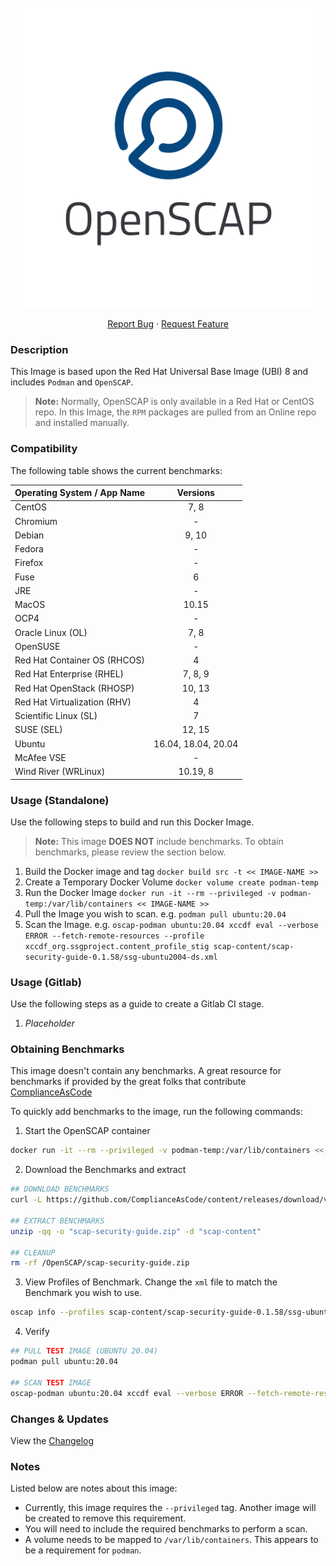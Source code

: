 <!-- PROJECT LOGO -->
<br />
<div align="center">

  <a href="https://github.com/pkeech/ubi-podman-oscap/">
    <img src="https://github.com/pkeech/ubi-podman-oscap/blob/main/docs/images/OpenSCAPBanner.png?raw=true" alt="Logo" width="480" />
  </a>

  <p align="center">
    <a href="https://github.com/pkeech/ubi-podman-oscap/-/issues">Report Bug</a>
    ·
    <a href="https://github.com/pkeech/ubi-podman-oscap/-/issues">Request Feature</a>
  </p>
  
</div>

### Description
This Image is based upon the Red Hat Universal Base Image (UBI) 8 and includes `Podman` and `OpenSCAP`. 

> **Note:** Normally, OpenSCAP is only available in a Red Hat or CentOS repo. In this Image, the `RPM` packages are pulled from an Online repo and installed manually.

### Compatibility
The following table shows the current benchmarks:

| Operating System / App Name | Versions |
| --- | :---: |
| CentOS | 7, 8 |
| Chromium | - |
| Debian | 9, 10 |
| Fedora | - |
| Firefox | - |
| Fuse | 6 |
| JRE | - |
| MacOS | 10.15 |
| OCP4 | - |
| Oracle Linux (OL) | 7, 8 |
| OpenSUSE | - |
| Red Hat Container OS (RHCOS) | 4 |
| Red Hat Enterprise (RHEL) | 7, 8, 9 |
| Red Hat OpenStack (RHOSP) | 10, 13 |
| Red Hat Virtualization (RHV) | 4 |
| Scientific Linux (SL) | 7 |
| SUSE (SEL) | 12, 15 |
| Ubuntu | 16.04, 18.04, 20.04 |
| McAfee VSE | - |
| Wind River (WRLinux) | 10.19, 8 |

### Usage (Standalone)
Use the following steps to build and run this Docker Image.

> **Note:** This image **DOES NOT** include benchmarks. To obtain benchmarks, please review the section below.

1. Build the Docker image and tag `docker build src -t << IMAGE-NAME >>`
2. Create a Temporary Docker Volume `docker volume create podman-temp`
3. Run the Docker Image `docker run -it --rm --privileged -v podman-temp:/var/lib/containers << IMAGE-NAME >>`
4. Pull the Image you wish to scan. e.g. `podman pull ubuntu:20.04`
5. Scan the Image. e.g. `oscap-podman ubuntu:20.04 xccdf eval --verbose ERROR --fetch-remote-resources --profile xccdf_org.ssgproject.content_profile_stig scap-content/scap-security-guide-0.1.58/ssg-ubuntu2004-ds.xml`

### Usage (Gitlab)
Use the following steps as a guide to create a Gitlab CI stage.

1. *Placeholder*

### Obtaining Benchmarks
This image doesn't contain any benchmarks. A great resource for benchmarks if provided by the great folks that contribute [ComplianceAsCode](https://github.com/ComplianceAsCode/content)

To quickly add benchmarks to the image, run the following commands:

1. Start the OpenSCAP container

``` bash
docker run -it --rm --privileged -v podman-temp:/var/lib/containers << IMAGE-NAME >>
```

2. Download the Benchmarks and extract

``` bash
## DOWNLOAD BENCHMARKS
curl -L https://github.com/ComplianceAsCode/content/releases/download/v0.1.58/scap-security-guide-0.1.58.zip -o scap-security-guide.zip

## EXTRACT BENCHMARKS
unzip -qq -o "scap-security-guide.zip" -d "scap-content"

## CLEANUP
rm -rf /OpenSCAP/scap-security-guide.zip
```

3. View Profiles of Benchmark. Change the `xml` file to match the Benchmark you wish to use.

``` bash
oscap info --profiles scap-content/scap-security-guide-0.1.58/ssg-ubuntu2004-ds.xml
```

4. Verify

``` bash
## PULL TEST IMAGE (UBUNTU 20.04)
podman pull ubuntu:20.04

## SCAN TEST IMAGE
oscap-podman ubuntu:20.04 xccdf eval --verbose ERROR --fetch-remote-resources --profile xccdf_org.ssgproject.content_profile_stig scap-content/scap-security-guide-0.1.58/ssg-ubuntu2004-ds.xml
```

### Changes & Updates
View the [Changelog](https://github.com/pkeech/ubi-podman-oscap/blob/main/CHANGELOG.md)

### Notes
Listed below are notes about this image:

* Currently, this image requires the `--privileged` tag. Another image will be created to remove this requirement.
* You will need to include the required benchmarks to perform a scan.
* A volume needs to be mapped to `/var/lib/containers`. This appears to be a requirement for `podman`.